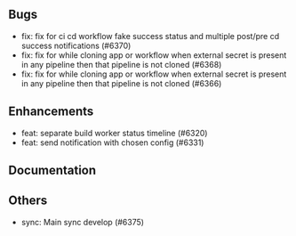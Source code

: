 ## Bugs
- fix: fix for ci cd workflow fake success status and multiple post/pre cd success notifications (#6370)
- fix: fix for while cloning app or workflow when external secret is present in any pipeline then that pipeline is not cloned (#6368)
- fix: fix for while cloning app or workflow when external secret is present in any pipeline then that pipeline is not cloned (#6366)
## Enhancements
- feat: separate build worker status timeline (#6320)
- feat: send notification with chosen config (#6331)
## Documentation
## Others
- sync: Main sync develop (#6375)
